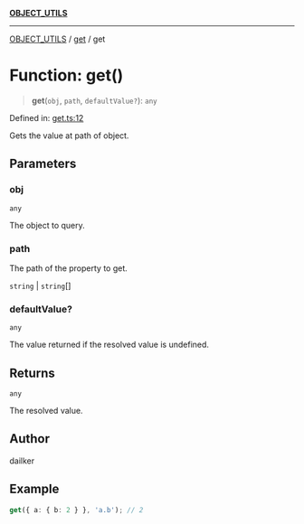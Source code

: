 [**OBJECT_UTILS**](../../README.md)

***

[OBJECT_UTILS](../../README.md) / [get](../README.md) / get

# Function: get()

> **get**(`obj`, `path`, `defaultValue?`): `any`

Defined in: [get.ts:12](https://github.com/dailker/everyutil/blob/41b2b91e0d43fdbbea18f7ea0bcf4029dd413f41/src/object/get.ts#L12)

Gets the value at path of object.

## Parameters

### obj

`any`

The object to query.

### path

The path of the property to get.

`string` | `string`[]

### defaultValue?

`any`

The value returned if the resolved value is undefined.

## Returns

`any`

The resolved value.

## Author

dailker

## Example

```ts
get({ a: { b: 2 } }, 'a.b'); // 2
```
